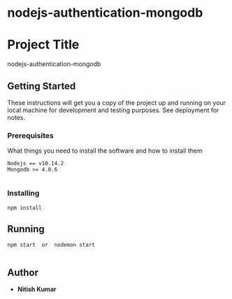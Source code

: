 # nodejs-authentication-mongodb


# Project Title
nodejs-authentication-mongodb

## Getting Started

These instructions will get you a copy of the project up and running on your local machine for development and testing purposes. See deployment for notes.

### Prerequisites

What things you need to install the software and how to install them

```
Nodejs == v10.14.2
Mongodb >= 4.0.6 


```
### Installing

```
npm install

```

## Running

```
npm start  or  nodemon start
 
```

## Author

* **Nitish Kumar**
